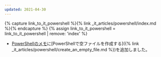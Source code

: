 ```yaml
---
updated: 2021-04-30
---
```

{% capture link_to_it_powershell %}{% link _it_articles/powershell/index.md %}{% endcapture %}
{% assign link_to_it_powershell = link_to_it_powershell | remove: 'index' %}

- [PowerShellのメモ]({{link_to_it_powershell}})に[PowerShellで空ファイルを作成する]({% link _it_articles/powershell/create_an_empty_file.md %})を追加しました。